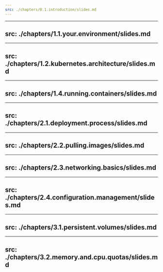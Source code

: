 ```yaml
---
src: ./chapters/0.1.introduction/slides.md
---
```


---
src: ./chapters/1.1.your.environment/slides.md
---

---
src: ./chapters/1.2.kubernetes.architecture/slides.md
---

---
src: ./chapters/1.4.running.containers/slides.md
---

---
src: ./chapters/2.1.deployment.process/slides.md
---

---
src: ./chapters/2.2.pulling.images/slides.md
---

---
src: ./chapters/2.3.networking.basics/slides.md
---

---
src: ./chapters/2.4.configuration.management/slides.md
---

---
src: ./chapters/3.1.persistent.volumes/slides.md
---

---
src: ./chapters/3.2.memory.and.cpu.quotas/slides.md
---